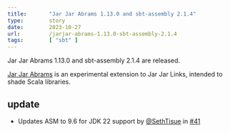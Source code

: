 ```yaml
---
title:       "Jar Jar Abrams 1.13.0 and sbt-assembly 2.1.4"
type:        story
date:        2023-10-27
url:         /jarjar-abrams-1.13.0-sbt-assembly-2.1.4
tags:        [ "sbt" ]
---
```


Jar Jar Abrams 1.13.0 and sbt-assembly 2.1.4 are released.

[Jar Jar Abrams](https://eed3si9n.com/jarjar-abrams) is an experimental extension to Jar Jar Links, intended to shade Scala libraries.

<!--more-->

## update

- Updates ASM to 9.6 for JDK 22 support by [@SethTisue][@SethTisue] in [#41][41]

  [@SethTisue]: https://github.com/SethTisue
  [41]: https://github.com/eed3si9n/jarjar-abrams/pull/41
